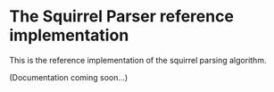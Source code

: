 # The Squirrel Parser reference implementation

This is the reference implementation of the squirrel parsing algorithm.

(Documentation coming soon...)

